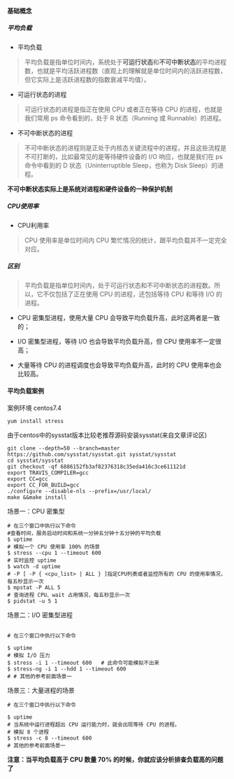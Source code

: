 #### 基础概念

##### 平均负载

- 平均负载
> 平均负载是指单位时间内，系统处于**可运行状态**和**不可中断状态**的平均进程数，也就是平均活跃进程数（直观上的理解就是单位时间内的活跃进程数，但它实际上是活跃进程数的指数衰减平均值）。

- 可运行状态的进程
> 可运行状态的进程是指正在使用 CPU 或者正在等待 CPU 的进程，也就是我们常用 ps 命令看到的，处于 R 状态（Running 或 Runnable）的进程。

- 不可中断状态的进程
> 不可中断状态的进程则是正处于内核态关键流程中的进程，并且这些流程是不可打断的，比如最常见的是等待硬件设备的 I/O 响应，也就是我们在 ps 命令中看到的 D 状态（Uninterruptible Sleep，也称为 Disk Sleep）的进程。

**不可中断状态实际上是系统对进程和硬件设备的一种保护机制**

##### CPU使用率
- CPU利用率
> CPU 使用率是单位时间内 CPU 繁忙情况的统计，跟平均负载并不一定完全对应。

##### 区别
> 平均负载是指单位时间内，处于可运行状态和不可中断状态的进程数。所以，它不仅包括了正在使用 CPU 的进程，还包括等待 CPU 和等待 I/O 的进程。

- CPU 密集型进程，使用大量 CPU 会导致平均负载升高，此时这两者是一致的；

- I/O 密集型进程，等待 I/O 也会导致平均负载升高，但 CPU 使用率不一定很高；

- 大量等待 CPU 的进程调度也会导致平均负载升高，此时的 CPU 使用率也会比较高。

#### 平均负载案例
案例环境 centos7.4
```shell
yum install stress
```
由于centos中的sysstat版本比较老推荐源码安装sysstat(来自文章评论区)
```shell
git clone --depth=50 --branch=master https://github.com/sysstat/sysstat.git sysstat/sysstat
cd sysstat/sysstat
git checkout -qf 6886152fb3af82376318c35eda416c3ce611121d
export TRAVIS_COMPILER=gcc
export CC=gcc
export CC_FOR_BUILD=gcc
./configure --disable-nls --prefix=/usr/local/
make &&make install
```

场景一：CPU 密集型
```shell
# 在三个窗口中执行以下命令
#查看时间，服务启动时间和系统一分钟五分钟十五分钟的平均负载
$ uptime
# 模拟一个 CPU 使用率 100% 的场景
$ stress --cpu 1 --timeout 600
# 实时监控 uptime
$ watch -d uptime
# -P [ -P { <cpu_list> | ALL } ]指定CPU列表或者监控所有的 CPU 的使用率情况，每五秒显示一次
$ mpstat -P ALL 5
# 查询进程 CPU、wait 占用情况，每五秒显示一次
$ pidstat -u 5 1
```
场景二：I/O 密集型进程
```shell

# 在三个窗口中执行以下命令

$ uptime
# 模拟 I/O 压力
$ stress -i 1 --timeout 600   # 此命令可能模拟不出来
$ stress-ng -i 1 --hdd 1 --timeout 600
# # 其他的参考前面场景一

```

场景三：大量进程的场景
```shell
# 在三个窗口中执行以下命令

$ uptime
# 当系统中运行进程超出 CPU 运行能力时，就会出现等待 CPU 的进程。
# 模拟 8 个进程
$ stress -c 8 --timeout 600
# 其他的参考前面场景一
```

**注意：当平均负载高于 CPU 数量 70% 的时候，你就应该分析排查负载高的问题了**